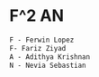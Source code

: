 
# F^2 AN


```markdown  
F - Ferwin Lopez 
F- Fariz Ziyad
A - Adithya Krishnan
N - Nevia Sebastian
```
